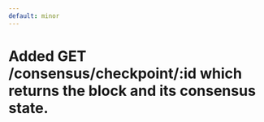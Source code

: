 ```yaml
---
default: minor
---
```


# Added GET /consensus/checkpoint/:id which returns the block and its consensus state.
